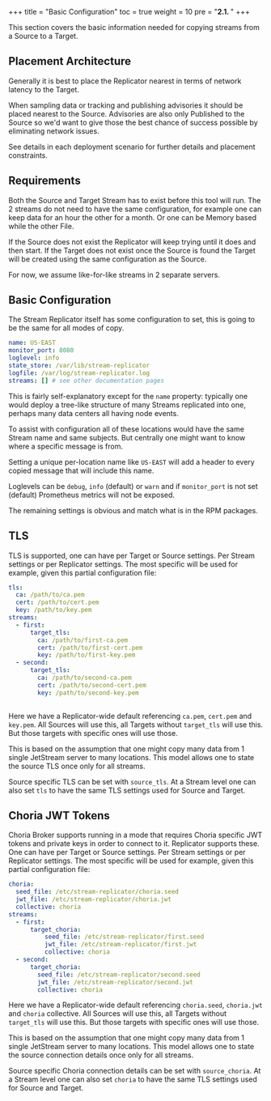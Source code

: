 +++
title = "Basic Configuration"
toc = true
weight = 10
pre = "<b>2.1. </b>"
+++

This section covers the basic information needed for copying streams from a Source to a Target.

## Placement Architecture

Generally it is best to place the Replicator nearest in terms of network latency to the Target. 

When sampling data or tracking and publishing advisories it should be placed nearest to the Source. Advisories are also only Published to the Source so we'd want to give those the best chance of success possible by eliminating network issues.

See details in each deployment scenario for further details and placement constraints.

## Requirements

Both the Source and Target Stream has to exist before this tool will run. The 2 streams do not need to have the same configuration, for example one can keep data for an hour the other for a month.  Or one can be Memory based while the other File.

If the Source does not exist the Replicator will keep trying until it does and then start.  If the Target does not exist once the Source is found the Target will be created using the same configuration as the Source.

For now, we assume like-for-like streams in 2 separate servers.

## Basic Configuration

The Stream Replicator itself has some configuration to set, this is going to be the same for all modes of copy.

```yaml
name: US-EAST
monitor_port: 8080
loglevel: info
state_store: /var/lib/stream-replicator
logfile: /var/log/stream-replicator.log
streams: [] # see other documentation pages
```

This is fairly self-explanatory except for the `name` property: typically one would deploy a tree-like structure of many Streams replicated into one, perhaps many data centers all having node events.

To assist with configuration all of these locations would have the same Stream name and same subjects. But centrally one might want to know where a specific message is from.

Setting a unique per-location name like `US-EAST` will add a header to every copied message that will include this name.

Loglevels can be `debug`, `info` (default) or `warn` and if `monitor_port` is not set (default) Prometheus metrics will not be exposed.

The remaining settings is obvious and match what is in the RPM packages.

## TLS

TLS is supported, one can have per Target or Source settings.  Per Stream settings or per Replicator settings.  The most specific will be used for example, given this partial configuration file:

```yaml
tls:
  ca: /path/to/ca.pem
  cert: /path/to/cert.pem
  key: /path/to/key.pem
streams:
  - first:
      target_tls:
        ca: /path/to/first-ca.pem
        cert: /path/to/first-cert.pem
        key: /path/to/first-key.pem
  - second:
      target_tls:
        ca: /path/to/second-ca.pem
        cert: /path/to/second-cert.pem
        key: /path/to/second-key.pem
 
```

Here we have a Replicator-wide default referencing `ca.pem`, `cert.pem` and `key.pem`.  All Sources will use this, all Targets without `target_tls` will use this.  But those targets with specific ones will use those.

This is based on the assumption that one might copy many data from 1 single JetStream server to many locations.  This model allows one to state the source TLS once only for all streams.

Source specific TLS can be set with `source_tls`.  At a Stream level one can also set `tls` to have the same TLS settings used for Source and Target.

## Choria JWT Tokens

Choria Broker supports running in a mode that requires Choria specific JWT tokens and private keys in order to connect to it. Replicator supports these. One can have per Target or Source settings.  Per Stream settings or per Replicator settings.  The most specific will be used for example, given this partial configuration file:

```yaml
choria:
  seed_file: /etc/stream-replicator/choria.seed
  jwt_file: /etc/stream-replicator/choria.jwt
  collective: choria
streams:
  - first:
      target_choria:
          seed_file: /etc/stream-replicator/first.seed
          jwt_file: /etc/stream-replicator/first.jwt
          collective: choria
  - second:
      target_choria:
        seed_file: /etc/stream-replicator/second.seed
        jwt_file: /etc/stream-replicator/second.jwt
        collective: choria 
```

Here we have a Replicator-wide default referencing `choria.seed`, `choria.jwt` and `choria` collective.  All Sources will use this, all Targets without `target_tls` will use this.  But those targets with specific ones will use those.

This is based on the assumption that one might copy many data from 1 single JetStream server to many locations.  This model allows one to state the source connection details once only for all streams.

Source specific Choria connection details can be set with `source_choria`.  At a Stream level one can also set `choria` to have the same TLS settings used for Source and Target.
